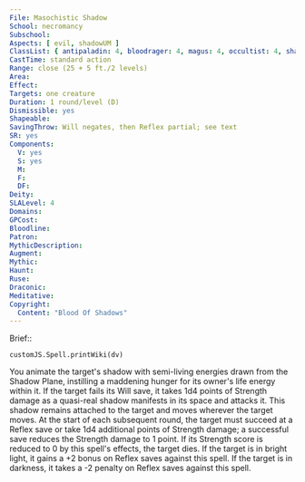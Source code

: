 ```yaml
---
File: Masochistic Shadow
School: necromancy
Subschool: 
Aspects: [ evil, shadowUM ]
ClassList: { antipaladin: 4, bloodrager: 4, magus: 4, occultist: 4, shaman: 4, sorcerer: 4, wizard: 4, witch: 4 }
CastTime: standard action
Range: close (25 + 5 ft./2 levels)
Area: 
Effect: 
Targets: one creature
Duration: 1 round/level (D)
Dismissible: yes
Shapeable: 
SavingThrow: Will negates, then Reflex partial; see text
SR: yes
Components:
  V: yes
  S: yes
  M: 
  F: 
  DF: 
Deity: 
SLALevel: 4
Domains: 
GPCost: 
Bloodline: 
Patron: 
MythicDescription: 
Augment: 
Mythic: 
Haunt: 
Ruse: 
Draconic: 
Meditative: 
Copyright:
  Content: "Blood Of Shadows"
---
```

Brief:: 

```dataviewjs
customJS.Spell.printWiki(dv)
```

You animate the target's shadow with semi-living energies drawn from the Shadow Plane, instilling a maddening hunger for its owner's life energy within it. If the target fails its Will save, it takes 1d4 points of Strength damage as a quasi-real shadow manifests in its space and attacks it. This shadow remains attached to the target and moves wherever the target moves.  At the start of each subsequent round, the target must succeed at a Reflex save or take 1d4 additional points of Strength damage; a successful save reduces the Strength damage to 1 point. If its Strength score is reduced to 0 by this spell's effects, the target dies. If the target is in bright light, it gains a +2 bonus on Reflex saves against this spell. If the target is in darkness, it takes a -2 penalty on Reflex saves against this spell.
